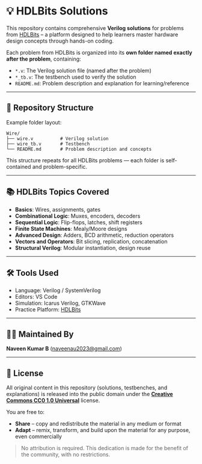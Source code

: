 # 💡 HDLBits Solutions

This repository contains comprehensive **Verilog solutions** for problems from [HDLBits](https://hdlbits.01xz.net/wiki/Main_Page) – a platform designed to help learners master hardware design concepts through hands-on coding.

Each problem from HDLBits is organized into its **own folder named exactly after the problem**, containing:

- `*.v`: The Verilog solution file (named after the problem)
- `*_tb.v`: The testbench used to verify the solution
- `README.md`: Problem description and explanation for learning/reference

---

## 📁 Repository Structure

Example folder layout:
```
Wire/
├── wire.v          # Verilog solution
├── wire_tb.v       # Testbench
└── README.md       # Problem description and concepts
```

This structure repeats for all HDLBits problems — each folder is self-contained and problem-specific.

---

## 📚 HDLBits Topics Covered

- **Basics**: Wires, assignments, gates  
- **Combinational Logic**: Muxes, encoders, decoders  
- **Sequential Logic**: Flip-flops, latches, shift registers  
- **Finite State Machines**: Mealy/Moore designs  
- **Advanced Design**: Adders, BCD arithmetic, reduction operators  
- **Vectors and Operators**: Bit slicing, replication, concatenation  
- **Structural Verilog**: Modular instantiation, design reuse

---

## 🛠️ Tools Used

- Language: Verilog / SystemVerilog  
- Editors: VS Code  
- Simulation: Icarus Verilog, GTKWave  
- Practice Platform: [HDLBits](https://hdlbits.01xz.net/wiki/Main_Page)

---

## 👨‍💻 Maintained By

**Naveen Kumar B**
(naveenau2023@gmail.com)

---

## 📝 License

All original content in this repository (solutions, testbenches, and explanations) is released into the public domain under the **[Creative Commons CC0 1.0 Universal](https://creativecommons.org/publicdomain/zero/1.0/)** license.

You are free to:

- **Share** – copy and redistribute the material in any medium or format  
- **Adapt** – remix, transform, and build upon the material for any purpose, even commercially

> No attribution is required. This dedication is made for the benefit of the community, with no restrictions.

